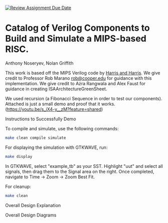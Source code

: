 [![Review Assignment Due Date](https://classroom.github.com/assets/deadline-readme-button-24ddc0f5d75046c5622901739e7c5dd533143b0c8e959d652212380cedb1ea36.svg)](https://classroom.github.com/a/pelSJLGu)

# Catalog of Verilog Components to Build and Simulate a MIPS-based RISC.

Anthony Noseryev, Nolan Griffith

This work is based off the MIPS Verilog code by [Harris and Harris](https://pages.hmc.edu/harris/ddca/ddca2e.html). We give credit to Professor Rob Marano <rob@cooper.edu> for guidance with this implementation. We give credit to Azra Rangwala and Alex Faust for guidance in creating ISAArchitectureGreenSheet.

We used recursion (a Fibonacci Sequence in order to test our components). 
Attached is just a small demo and proof that it works. (https://youtu.be/s_iX4-y__zM?feature=shared)

Instructions to Successfully Demo

To compile and simulate, use the following commands:

```bash
make clean compile simulate
```

For displaying the simulation with GTKWAVE, run:

```bash
make display
```

In GTKWAVE, select "example_tb" as your SST. Highlight "uut" and select all signals, then drag them to the Signal area on the right. Once completed, navigate to Time -> Zoom -> Zoom Best Fit.

For cleanup:
```bash
make clean
```

Overall Design Explanation


Overall Design Diagrams





























